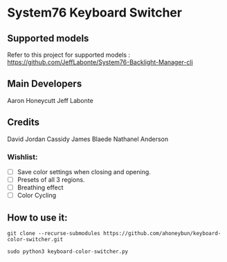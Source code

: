 # System76 Keyboard Switcher

## Supported models

Refer to this project for supported models : https://github.com/JeffLabonte/System76-Backlight-Manager-cli

Main Developers
----------------
Aaron Honeycutt
Jeff Labonte

Credits 
--------
David Jordan
Cassidy James Blaede
Nathanel Anderson

### Wishlist:

- [ ] Save color settings when closing and opening.
- [ ] Presets of all 3 regions.
- [ ] Breathing effect
- [ ] Color Cycling

## How to use it:

``` shell
git clone --recurse-submodules https://github.com/ahoneybun/keyboard-color-switcher.git
```

```python
sudo python3 keyboard-color-switcher.py

```

